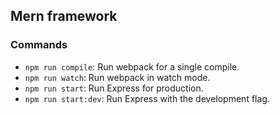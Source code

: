 ## Mern framework

### Commands

- `npm run compile`: Run webpack for a single compile.
- `npm run watch`: Run webpack in watch mode.
- `npm run start`: Run Express for production.
- `npm run start:dev`: Run Express with the development flag.
